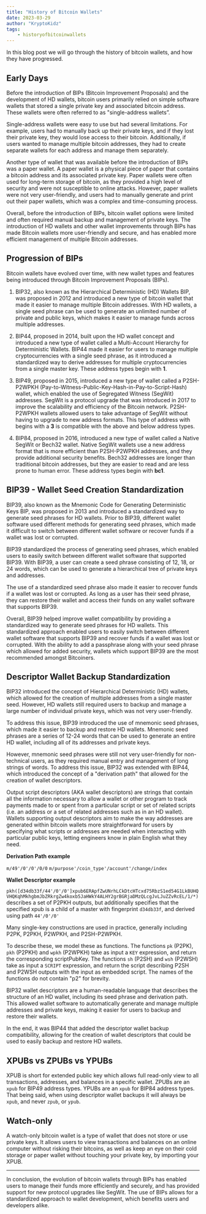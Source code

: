 ```yaml
---
title: "History of Bitcoin Wallets"
date: 2023-03-29
author: "KryptoKidz"
tags:
    - historyofbitcoinwallets
---
```


In this blog post we will go through the history of bitcoin wallets, and how they have progressed.

## Early Days  

Before the introduction of BIPs (Bitcoin Improvement Proposals) and the development of HD wallets, bitcoin users primarily relied on simple software wallets that stored a single private key and associated bitcoin address. These wallets were often referred to as "single-address wallets”. 

Single-address wallets were easy to use but had several limitations. For example, users had to manually back up their private keys, and if they lost their private key, they would lose access to their bitcoin. Additionally, if users wanted to manage multiple bitcoin addresses, they had to create separate wallets for each address and manage them separately. 

Another type of wallet that was available before the introduction of BIPs was a paper wallet. A paper wallet is a physical piece of paper that contains a bitcoin address and its associated private key. Paper wallets were often used for long-term storage of bitcoin, as they provided a high level of security and were not susceptible to online attacks. However, paper wallets were not very user-friendly, and users had to manually generate and print out their paper wallets, which was a complex and time-consuming process. 

Overall, before the introduction of BIPs, bitcoin wallet options were limited and often required manual backup and management of private keys. The introduction of HD wallets and other wallet improvements through BIPs has made Bitcoin wallets more user-friendly and secure, and has enabled more efficient management of multiple Bitcoin addresses. 

## Progression of BIPs 

Bitcoin wallets have evolved over time, with new wallet types and features being introduced through Bitcoin Improvement Proposals (BIPs). 

1. BIP32, also known as the Hierarchical Deterministic (HD) Wallets BIP, was proposed in 2012 and introduced a new type of bitcoin wallet that made it easier to manage multiple Bitcoin addresses. With HD wallets, a single seed phrase can be used to generate an unlimited number of private and public keys, which makes it easier to manage funds across multiple addresses. 

2. BIP44, proposed in 2014, built upon the HD wallet concept and introduced a new type of wallet called a Multi-Account Hierarchy for Deterministic Wallets. BIP44 made it easier for users to manage multiple cryptocurrencies with a single seed phrase, as it introduced a standardized way to derive addresses for multiple cryptocurrencies from a single master key. These address types begin with **1**. 

3. BIP49, proposed in 2015, introduced a new type of wallet called a P2SH-P2WPKH (Pay-to-Witness-Public-Key-Hash-in-Pay-to-Script-Hash) wallet, which enabled the use of Segregated Witness (SegWit) addresses. SegWit is a protocol upgrade that was introduced in 2017 to improve the scalability and efficiency of the Bitcoin network. P2SH-P2WPKH wallets allowed users to take advantage of SegWit without having to upgrade to new address formats. This type of address with begins with a **3** is compatible with the above and below address types. 

4. BIP84, proposed in 2016, introduced a new type of wallet called a Native SegWit or Bech32 wallet. Native SegWit wallets use a new address format that is more efficient than P2SH-P2WPKH addresses, and they provide additional security benefits. Bech32 addresses are longer than traditional bitcoin addresses, but they are easier to read and are less prone to human error. These address types begin with **bc1**.  

## BIP39 - Wallet Seed Creation Standardization 

BIP39, also known as the Mnemonic Code for Generating Deterministic Keys BIP, was proposed in 2013 and introduced a standardized way to generate seed phrases for HD wallets. Prior to BIP39, different wallet software used different methods for generating seed phrases, which made it difficult to switch between different wallet software or recover funds if a wallet was lost or corrupted. 

BIP39 standardized the process of generating seed phrases, which enabled users to easily switch between different wallet software that supported BIP39. With BIP39, a user can create a seed phrase consisting of 12, 18, or 24 words, which can be used to generate a hierarchical tree of private keys and addresses. 

The use of a standardized seed phrase also made it easier to recover funds if a wallet was lost or corrupted. As long as a user has their seed phrase, they can restore their wallet and access their funds on any wallet software that supports BIP39. 

Overall, BIP39 helped improve wallet compatibility by providing a standardized way to generate seed phrases for HD wallets. This standardized approach enabled users to easily switch between different wallet software that supports BIP39 and recover funds if a wallet was lost or corrupted. With the ability to add a passphrase along with your seed phrase which allowed for added security, wallets which support BIP39 are the most recommended amongst Bitcoiners.

## Descriptor Wallet Backup Standardization

BIP32 introduced the concept of Hierarchical Deterministic (HD) wallets, which allowed for the creation of multiple addresses from a single master seed. However, HD wallets still required users to backup and manage a large number of individual private keys, which was not very user-friendly.

To address this issue, BIP39 introduced the use of mnemonic seed phrases, which made it easier to backup and restore HD wallets. Mnemonic seed phrases are a series of 12-24 words that can be used to generate an entire HD wallet, including all of its addresses and private keys.

However, mnemonic seed phrases were still not very user-friendly for non-technical users, as they required manual entry and management of long strings of words. To address this issue, BIP32 was extended with BIP44, which introduced the concept of a "derivation path" that allowed for the creation of wallet descriptors.

Output script descriptors (AKA wallet descriptors) are strings that contain all the information necessary to allow a wallet or other program to track payments made to or spent from a particular script or set of related scripts (i.e. an address or a set of related addresses such as in an HD wallet). Wallets supporting output descriptors aim to make the way addresses are generated within bitcoin wallets more straightforward for users by specifying what scripts or addresses are needed when interacting with particular public keys, letting engineers know in plain English what they need.

**Derivation Path example** 

```m/49'/0'/0'/0/0``` ```m/purpose'/coin_type'/account'/change/index```

**Wallet Descriptor example** 

```pkh([d34db33f/44'/0'/0']xpub6ERApfZwUNrhLCkDtcHTcxd75RbzS1ed54G1LkBUHQVHQKqhMkhgbmJbZRkrgZw4koxb5JaHWkY4ALHY2grBGRjaDMzQLcgJvLJuZZvRcEL/1/*)``` 
describes a set of P2PKH outputs, but additionally specifies that the specified xpub is a child of a master with fingerprint ```d34db33f```, and derived using path ```44'/0'/0'```

Many single-key constructions are used in practice, generally including P2PK, P2PKH, P2WPKH, and P2SH-P2WPKH.

To describe these, we model these as functions. The functions ```pk``` (P2PK), ```pkh``` (P2PKH) and ```wpkh``` (P2WPKH) take as input a ```KEY``` expression, and return the corresponding scriptPubKey. The functions ```sh``` (P2SH) and ```wsh``` (P2WSH) take as input a ```SCRIPT``` expression, and return the script describing P2SH and P2WSH outputs with the input as embedded script. The names of the functions do not contain "p2" for brevity.

BIP32 wallet descriptors are a human-readable language that describes the structure of an HD wallet, including its seed phrase and derivation path. This allowed wallet software to automatically generate and manage multiple addresses and private keys, making it easier for users to backup and restore their wallets.

In the end, it was BIP44 that added the descriptor wallet backup compatibility, allowing for the creation of wallet descriptors that could be used to easily backup and restore HD wallets.

## XPUBs vs ZPUBs vs YPUBs

XPUB is short for extended public key which allows full read-only view to all transactions, addresses, and balances in a specific wallet. ZPUBs are an ```xpub``` for BIP49 address types. YPUBs are an ```xpub``` for BIP84 address types. That being said, when using descriptor wallet backups it will always be ```xpub```, and never ```zpub```, or ```ypub```.

## Watch-only

A watch-only bitcoin wallet is a type of wallet that does not store or use private keys. It allows users to view transactions and balances on an online computer without risking their bitcoins, as well as keep an eye on their cold storage or paper wallet without touching your private key, by importing your XPUB.

-------

In conclusion, the evolution of bitcoin wallets through BIPs has enabled users to manage their funds more efficiently and securely, and has provided support for new protocol upgrades like SegWit. The use of BIPs allows for a standardized approach to wallet development, which benefits users and developers alike.